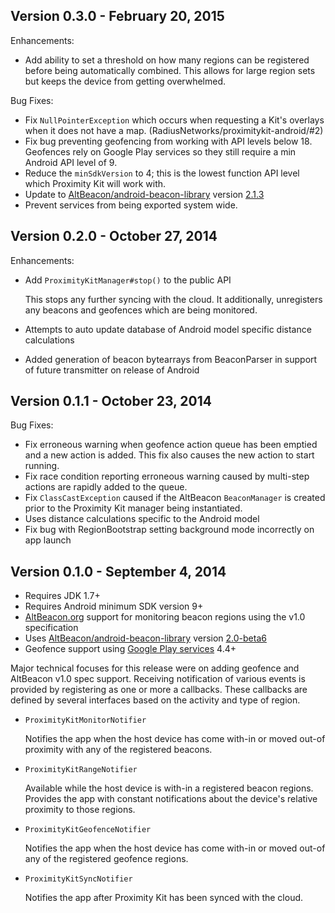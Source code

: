 Version 0.3.0 - February 20, 2015
---------------------------------

Enhancements:

- Add ability to set a threshold on how many regions can be registered before
  being automatically combined. This allows for large region sets but keeps the
  device from getting overwhelmed.


Bug Fixes:

- Fix `NullPointerException` which occurs when requesting a Kit's overlays when
  it does not have a map.  (RadiusNetworks/proximitykit-android/#2)
- Fix bug preventing geofencing from working with API levels below 18.
  Geofences rely on Google Play services so they still require a min Android
  API level of 9.
- Reduce the `minSdkVersion` to 4; this is the lowest function API level which
  Proximity Kit will work with.
- Update to [AltBeacon/android-beacon-library](https://github.com/AltBeacon/android-beacon-library)
  version [2.1.3](https://github.com/AltBeacon/android-beacon-library/releases/tag/2.1.3)
- Prevent services from being exported system wide.


Version 0.2.0 - October 27, 2014
--------------------------------

Enhancements:

- Add `ProximityKitManager#stop()` to the public API

  This stops any further syncing with the cloud. It additionally, unregisters
  any beacons and geofences which are being monitored.
- Attempts to auto update database of Android model specific distance
  calculations
- Added generation of beacon bytearrays from BeaconParser in support of future
  transmitter on release of Android


Version 0.1.1 - October 23, 2014
--------------------------------

Bug Fixes:

- Fix erroneous warning when geofence action queue has been emptied and a new
  action is added. This fix also causes the new action to start running.
- Fix race condition reporting erroneous warning caused by multi-step actions
  are rapidly added to the queue.
- Fix `ClassCastException` caused if the AltBeacon `BeaconManager` is created
  prior to the Proximity Kit manager being instantiated.
- Uses distance calculations specific to the Android model
- Fix bug with RegionBootstrap setting background mode incorrectly on app
  launch


Version 0.1.0 - September 4, 2014
---------------------------------

- Requires JDK 1.7+
- Requires Android minimum SDK version 9+
- [AltBeacon.org](http://altbeacon.org/) support for monitoring beacon regions
  using the v1.0 specification
- Uses [AltBeacon/android-beacon-library](https://github.com/AltBeacon/android-beacon-library)
  version [2.0-beta6](https://github.com/AltBeacon/android-beacon-library/releases/tag/2.0-beta.6)
- Geofence support using [Google Play
  services](https://developer.android.com/google/play-services) 4.4+

Major technical focuses for this release were on adding geofence and AltBeacon
v1.0 spec support. Receiving notification of various events is provided by
registering as one or more a callbacks. These callbacks are defined by several
interfaces based on the activity and type of region.

- `ProximityKitMonitorNotifier`

  Notifies the app when the host device has come with-in or moved out-of
  proximity with any of the registered beacons.

- `ProximityKitRangeNotifier`

  Available while the host device is with-in a registered beacon regions.
  Provides the app with constant notifications about the device's relative
  proximity to those regions.

- `ProximityKitGeofenceNotifier`

  Notifies the app when the host device has come with-in or moved out-of
  any of the registered geofence regions.

- `ProximityKitSyncNotifier`

  Notifies the app after Proximity Kit has been synced with the cloud.
